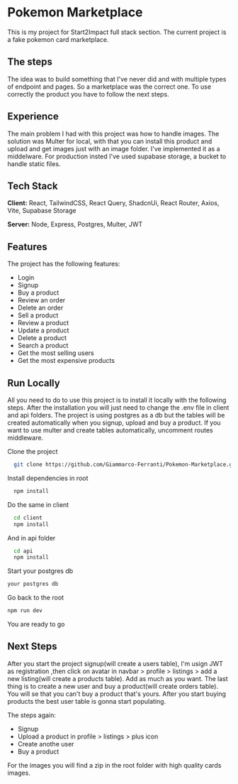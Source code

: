 # Pokemon Marketplace

This is my project for Start2Impact full stack section. The current project is a fake pokemon card marketplace.

## The steps

The idea was to build something that I've never did and with multiple types of endpoint and pages. So a marketplace was the correct one. To use correctly the product you have to follow the next steps.

## Experience

The main problem I had with this project was how to handle images. The solution was Multer for local, with that you can install this product and upload and get images just with an image folder. I've implemented it as a middelware. For production insted I've used supabase storage, a bucket to handle static files.

## Tech Stack

**Client:** React, TailwindCSS, React Query, ShadcnUi, React Router, Axios, Vite, Supabase Storage

**Server:** Node, Express, Postgres, Multer, JWT

## Features

The project has the following features:

- Login
- Signup
- Buy a product
- Review an order
- Delete an order
- Sell a product
- Review a product
- Update a product
- Delete a product
- Search a product
- Get the most selling users
- Get the most expensive products



## Run Locally

All you need to do to use this project is to install it locally with the following steps. After the installation you will just need to change the .env file in client and api folders. The project is using postgres as a db but the tables will be created automatically when you signup, upload and buy a product. If you want to use multer and create tables automatically, uncomment routes middleware.

Clone the project

```bash
  git clone https://github.com/Giammarco-Ferranti/Pokemon-Marketplace.git
```

Install dependencies in root

```bash
  npm install
```

Do the same in client

```bash
  cd client
  npm install
```

And in api folder

```bash
  cd api
  npm install
```

Start your postgres db

```bash
your postgres db
```

Go back to the root

```bash
npm run dev
```

You are ready to go

## Next Steps

After you start the project signup(will create a users table), I'm usign JWT as registration ,then click on avatar in navbar > profile > listings > add a new listing(will create a products table). Add as much as you want. The last thing is to create a new user and buy a product(will create orders table). You will se that you can't buy a product that's yours. After you start buying products the best user table is gonna start populating.

The steps again:

- Signup
- Upload a product in profile > listings > plus icon
- Create anothe user
- Buy a product

For the images you will find a zip in the root folder with high quality cards images.
